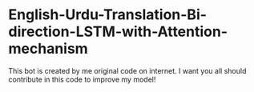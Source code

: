 # English-Urdu-Translation-Bi-direction-LSTM-with-Attention-mechanism
This bot is created by me original code on internet. I want you all should contribute in this code to improve my model! 
